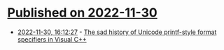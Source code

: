 # [Published on 2022-11-30](index.md)

* [2022-11-30, 16:12:27](https://news.ycombinator.com/item?id=33802815) - [The sad history of Unicode printf-style format specifiers in Visual C++](https://devblogs.microsoft.com/oldnewthing/20190830-00/?p=102823)

